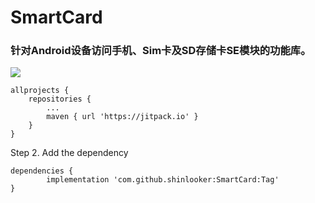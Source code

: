 # SmartCard 
### 针对Android设备访问手机、Sim卡及SD存储卡SE模块的功能库。
[![](https://jitpack.io/v/shinlooker/SmartCard.svg)](https://jitpack.io/#shinlooker/SmartCard)

	allprojects {
		repositories {
			...
			maven { url 'https://jitpack.io' }
		}
	}
Step 2. Add the dependency

	dependencies {
	        implementation 'com.github.shinlooker:SmartCard:Tag'
	}
